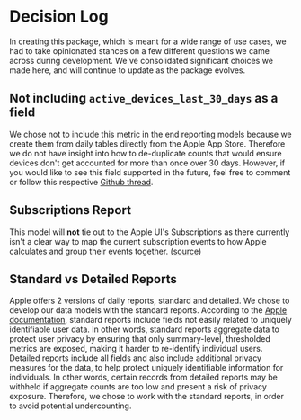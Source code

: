 # Decision Log

In creating this package, which is meant for a wide range of use cases, we had to take opinionated stances on a few different questions we came across during development. We've consolidated significant choices we made here, and will continue to update as the package evolves. 

## Not including `active_devices_last_30_days` as a field
We chose not to include this metric in the end reporting models because we create them from daily tables directly from the Apple App Store. Therefore we do not have insight into how to de-duplicate counts that would ensure devices don't get accounted for more than once over 30 days. However, if you would like to see this field supported in the future, feel free to comment or follow this respective [Github thread](https://github.com/fivetran/dbt_apple_store/issues/33).

## Subscriptions Report
This model will **not** tie out to the Apple UI's Subscriptions as there currently isn't a clear way to map the current subscription events to how Apple calculates and group their events together. [(source)](https://help.apple.com/app-store-connect/#/itc484ef82a0)

## Standard vs Detailed Reports
Apple offers 2 versions of daily reports, standard and detailed. We chose to develop our data models with the standard reports. According to the [Apple documentation](https://developer.apple.com/documentation/analytics-reports/app-installs), standard reports include fields not easily related to uniquely identifiable user data. In other words, standard reports aggregate data to protect user privacy by ensuring that only summary-level, thresholded metrics are exposed, making it harder to re-identify individual users. Detailed reports include all fields and also include additional privacy measures for the data, to help protect uniquely identifiable information for individuals. In other words, certain records from detailed reports may be withheld if aggregate counts are too low and present a risk of privacy exposure. Therefore, we chose to work with the standard reports, in order to avoid potential undercounting. 